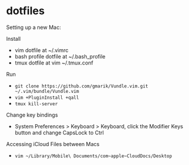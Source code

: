 # dotfiles

Setting up a new Mac:

Install 
* vim dotfile at ~/.vimrc
* bash profile dotfile at ~/.bash_profile
* tmux dotfile at vim ~/.tmux.conf

Run 
* `git clone https://github.com/gmarik/Vundle.vim.git ~/.vim/bundle/Vundle.vim`
* `vim +PluginInstall +qall`
* `tmux kill-server`

Change key bindings
* System Preferences > Keyboard > Keyboard, click the Modifier Keys button and change CapsLock to Ctrl

Accessing iCloud Files between Macs
* `vim ~/Library/Mobile\ Documents/com~apple~CloudDocs/Desktop`
